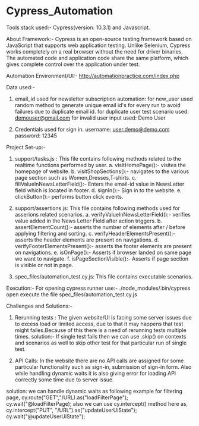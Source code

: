 # Cypress_Automation

Tools stack used:- Cypress(version: 10.3.1) and Javascript.

About Framework:-
Cypress is an open-source testing framework based on JavaScript that supports web application testing. Unlike Selenium, Cypress works completely on a real browser without the need for driver binaries. The automated code and application code share the same platform, which gives complete control over the application under test.

Automation Environment/UI:- http://automationpractice.com/index.php

Data used:-
  1. email_id used for newsletter subscription automation: 
       for new_user used random method to generate unique email id's for every run to avoid failures due to duplicate email id.
       for duplicate user test scenario used: demouser@gmail.com
       for invalid user input used: Demo User
     
  2. Credentials used for sign in.
      username: user.demo@demo.com
      password: 12345
      
Project Set-up:-

 1. support/tasks.js : This file contains following methods related to the realtime functions performed by user.
     a. visitHomePage():- visites the homepage of website.
     b. visitShopSections():- navigates to the various page section such as Women,Dresses,T-shirts.
     c. fillValueInNewsLetterField():-  Enters the email-id value in NewsLetter field which is located in footer.
     d. signIn():- Sign in to the website.
     e. clickButton():- performs button click events.
     
 2. support/assertions.js: This file contains following methods used for asserions related scenarios.
     a. verifyValueInNewsLetterField():- verifies value added in the News Letter Field after action triggers.
     b. assertElementCount():- asserts the number of elements after / before applying filtering and sorting.
     c. verifyHeaderElementsPresent():- asserts the header elements are present on navigations.
     d. verifyFooterElementsPresent():- asserts the footer elements are present on navigations.
     e. isOnPage():- Asserts if browser landed on same page we want to navigate.
     f. isPageSectionVisible():- Asserts if page section is visible or not in page.
     
 3. spec_files/automation_test.cy.js: This file contains executable scenarios.
    
    
 Execution:-
  For opening cypress runner use:- ./node_modules/.bin/cypress open
  execute the file spec_files/automation_test.cy.js
  
  
 Challenges and Solutions:-
 1. Rerunning tests : The given website/UI is facing some server issues due to excess load or limited access, due to that it may happens that test might failes.Because of this there is a need of rerunning tests multiple times.
   solution:- If single test fails then we can use .skip() on contexts and scenarios as well to skip other test for that particular run of single test.
   
 2. API Calls: In the website there are no API calls are assigned for some particular functionality such as sign-in, submission of sign-in form. Also while handling dynamic waits it is also giving error for loading API correctly some time due to server issue.
 
 solution: we can handle dynamic waits as following example for filtering page,
     cy.route("GET","/URL).as("loadFilterPage");
     cy.wait("@loadFilterPage);
 also we can use cy.intercept() method here as,
     cy.intercept("PUT", "/URL").as("updateUserUiState");
     cy.wait("@updateUserUiState");
 
 
 
      
